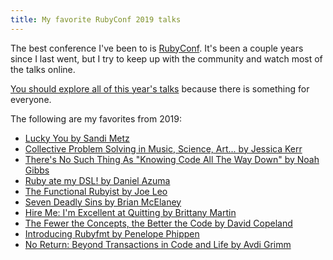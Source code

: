 ```yaml
---
title: My favorite RubyConf 2019 talks
---
```

The best conference I've been to is [RubyConf](https://rubyconf.org/). It's been a couple years since I last went, but I try to keep up with the community and watch most of the talks online.

[You should explore all of this year's talks](https://www.youtube.com/watch?v=2g9R7PUCEXo&list=PLE7tQUdRKcyZDE8nFrKaqkpd-XK4huygU) because there is something for everyone.

The following are my favorites from 2019:

- [Lucky You by Sandi Metz](https://www.youtube.com/watch?v=c5WWTvHB_sA)
- [Collective Problem Solving in Music, Science, Art... by Jessica Kerr](https://www.youtube.com/watch?v=1oeigCANJVQ)
- [There's No Such Thing As "Knowing Code All The Way Down" by Noah Gibbs](https://www.youtube.com/watch?v=7TrKS8ZiTyI&t=3865s)
- [Ruby ate my DSL! by Daniel Azuma](https://www.youtube.com/watch?v=Ov-tMtOkKS4)
- [The Functional Rubyist by Joe Leo](https://www.youtube.com/watch?v=BV1-Z38ZWQU)
- [Seven Deadly Sins by Brian McElaney](https://www.youtube.com/watch?v=w04t4D_DArE)
- [Hire Me: I'm Excellent at Quitting by Brittany Martin](https://www.youtube.com/watch?v=Jr0yGI7sKgI)
- [The Fewer the Concepts, the Better the Code by David Copeland](https://www.youtube.com/watch?v=unpJ9qRjdMw)
- [Introducing Rubyfmt by Penelope Phippen](https://www.youtube.com/watch?v=ifUbj1xErlg)
- [No Return: Beyond Transactions in Code and Life by Avdi Grimm](https://www.youtube.com/watch?v=qoriifl-z3Q)
